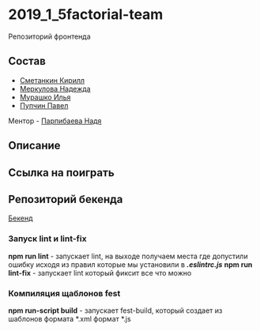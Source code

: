 # 2019_1_5factorial-team

Репозиторий фронтенда 

## Состав

- [Сметанкин Кирилл](https://github.com/smet1)
- [Меркулова Надежда](https://github.com/crueltycute)
- [Мурашко Илья](https://github.com/MrOcumare)
- [Пупчин Павел](https://github.com/4taa)

Ментор - [Парпибаева Надя](https://github.com/Thewhiterabbit123)

## Описание

## Ссылка на поиграть

## Репозиторий бекенда
 
[Бекенд](https://github.com/go-park-mail-ru/2019_1_5factorial-team)


### Запуск lint и lint-fix
**npm run lint** - запускает lint, на выходе получаем места где допустили ошибку исходя из правил которые мы установили в ***.eslintrc.js***
**npm run lint-fix** - запускает lint который фиксит все что можно 

### Компиляция щаблонов fest
**npm run-script build** - запускает fest-build, который создает из шаблонов формата *.xml формат *.js